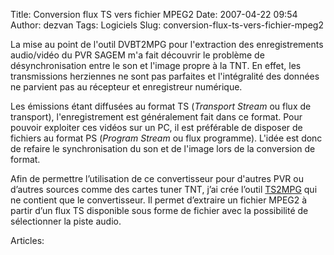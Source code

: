 Title: Conversion flux TS vers fichier MPEG2
Date: 2007-04-22 09:54
Author: dezvan
Tags: Logiciels
Slug: conversion-flux-ts-vers-fichier-mpeg2

La mise au point de l'outil DVBT2MPG pour l'extraction des
enregistrements audio/vidéo du PVR SAGEM m'a fait découvrir le problème
de désynchronisation entre le son et l'image propre à la TNT. En effet,
les transmissions herziennes ne sont pas parfaites et l'intégralité des
données ne parvient pas au récepteur et enregistreur numérique.  

Les émissions étant diffusées au format TS (*Transport Stream* ou flux
de transport), l'enregistrement est généralement fait dans ce format.
Pour pouvoir exploiter ces vidéos sur un PC, il est préférable de
disposer de fichiers au format PS (*Program Stream* ou flux programme).
L'idée est donc de refaire le synchronisation du son et de l'image lors
de la conversion de format.  

Afin de permettre l’utilisation de ce convertisseur pour d'autres PVR ou
d’autres sources comme des cartes tuner TNT, j’ai crée l’outil
[TS2MPG](https://www.ezvan.fr/logiciels_papa/) qui ne contient que le
convertisseur. Il permet d’extraire un fichier MPEG2 à partir d’un flux
TS disponible sous forme de fichier avec la possibilité de sélectionner
la piste audio.

Articles: 

